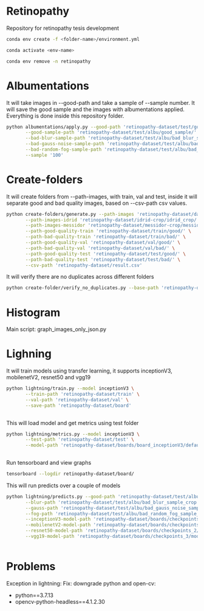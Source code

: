 # Retinopathy
Repository for retinopathy tesis development

```bash
conda env create -f <folder-name>/environment.yml

conda activate <env-name>

conda env remove -n retinopathy
```

# Albumentations

It will take images in --good-path and take a sample of --sample number. It will save the good sample and the images with albumentations applied.
Everything is done inside this repository folder.

```bash
python albumentations/apply.py --good-path 'retinopathy-dataset/test/good/' \
       --good-sample-path 'retinopathy-dataset/test/albu/good_sample/'  \
       --bad-blur-sample-path 'retinopathy-dataset/test/albu/bad_blur_sample/' \
       --bad-gauss-noise-sample-path 'retinopathy-dataset/test/albu/bad_gauss_noise_sample/' \
       --bad-random-fog-sample-path 'retinopathy-dataset/test/albu/bad_random_fog_sample/' \
       --sample '100'
```

# Create-folders 

It will create folders from --path-images, with train, val and test, inside it will separate good and bad quality images, based on --csv-path csv values.

```bash
python create-folders/generate.py --path-images 'retinopathy-dataset/dataset/' \
       --path-images-idrid 'retinopathy-dataset/idrid-crop/idrid_crop/' \
       --path-images-messidor 'retinopathy-dataset/messidor-crop/messidor_crop/' \
       --path-good-quality-train 'retinopathy-dataset/train/good/' \
       --path-bad-quality-train 'retinopathy-dataset/train/bad/' \
       --path-good-quality-val 'retinopathy-dataset/val/good/' \
       --path-bad-quality-val 'retinopathy-dataset/val/bad/' \
       --path-good-quality-test 'retinopathy-dataset/test/good/' \
       --path-bad-quality-test 'retinopathy-dataset/test/bad/' \
       --csv-path 'retinopathy-dataset/result.csv'
```
It will verify there are no duplicates across different folders

```bash
python create-folder/verify_no_duplicates.py --base-path 'retinopathy-dataset'
```

# Histogram

Main script: graph_images_only_json.py

# Lighning

It will train models using transfer learning, it supports inceptionV3, mobilenetV2, resnet50 and vgg19

```bash
python lightning/train.py --model inceptionV3 \
       --train-path 'retinopathy-dataset/train' \
       --val-path 'retinopathy-dataset/val' \
       --save-path 'retinopathy-dataset/board'
        
```

This will load model and get metrics using test folder

```bash
python lightning/metrics.py --model inceptionV3 \
       --test-path 'retinopathy-dataset/test' \
       --model-path 'retinopathy-dataset/boards/board_inceptionV3/default/0/checkpoints/model-inceptionV3-epoch=09.ckpt' 
        
```

Run tensorboard and view graphs


```bash
tensorboard --logdir retinopathy-dataset/board/
```

This will run predicts over a couple of models

```bash
python lightning/predicts.py --good-path 'retinopathy-dataset/test/albu/good_sample' \
       --blur-path 'retinopathy-dataset/test/albu/bad_blur_sample_crop' \
       --gauss-path 'retinopathy-dataset/test/albu/bad_gauss_noise_sample_crop' \
       --fog-path 'retinopathy-dataset/test/albu/bad_random_fog_sample_crop' \
       --inceptionV3-model-path 'retinopathy-dataset/boards/checkpoints_5/model-inceptionV3-epoch=11.ckpt' \
       --mobilenetV2-model-path 'retinopathy-dataset/boards/checkpoints_1/model-mobilenetV2-epoch=03.ckpt' \
       --resnet50-model-path 'retinopathy-dataset/boards/checkpoints_2/model-resnet50-epoch=13.ckpt' \
       --vgg19-model-path 'retinopathy-dataset/boards/checkpoints_3/model-vgg19-epoch=03.ckpt'
        
```

# Problems

Exception in lightning:
Fix: downgrade python and open-cv:
- python==3.7.13
- opencv-python-headless==4.1.2.30